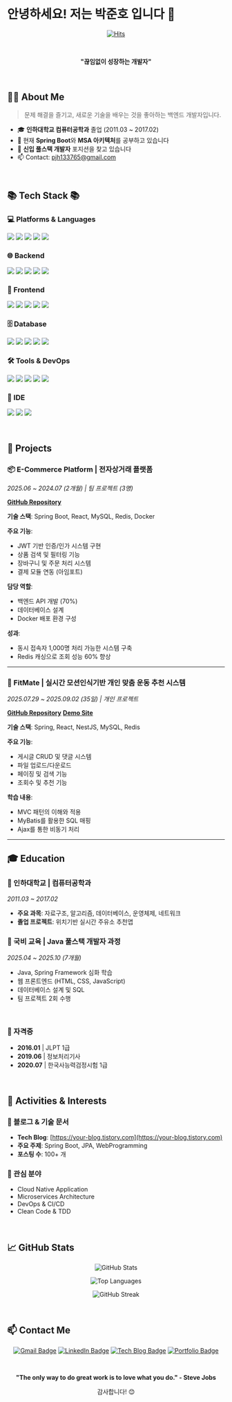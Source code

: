 # 안녕하세요! 저는 박준호 입니다 👋

<div align="center">
  
  [![Hits](https://hits.seeyoufarm.com/api/count/incr/badge.svg?url=https%3A%2F%2Fgithub.com%2Fjhpark-coder&count_bg=%2379C83D&title_bg=%23555555&icon=&icon_color=%23E7E7E7&title=hits&edge_flat=false)](https://hits.seeyoufarm.com)
  
  <br>
  
  **"끊임없이 성장하는 개발자"**
  
</div>

<br>

## 🙋‍♂️ About Me

> 문제 해결을 즐기고, 새로운 기술을 배우는 것을 좋아하는 백엔드 개발자입니다.

- 🎓 **인하대학교 컴퓨터공학과** 졸업 (2011.03 ~ 2017.02)
- 🌱 현재 **Spring Boot**와 **MSA 아키텍처**를 공부하고 있습니다
- 💼 **신입 풀스택 개발자** 포지션을 찾고 있습니다
- 📫 Contact: pjh133765@gmail.com

<br>

## 📚 Tech Stack 📚

### 💻 Platforms & Languages
<p>
  <img src="https://img.shields.io/badge/Java-007396?style=for-the-badge&logo=Java&logoColor=white">
  <img src="https://img.shields.io/badge/Python-3776AB?style=for-the-badge&logo=Python&logoColor=white">
  <img src="https://img.shields.io/badge/JavaScript-F7DF1E?style=for-the-badge&logo=JavaScript&logoColor=black">
  <img src="https://img.shields.io/badge/TypeScript-3178C6?style=for-the-badge&logo=TypeScript&logoColor=white">
  <img src="https://img.shields.io/badge/C++-00599C?style=for-the-badge&logo=C%2B%2B&logoColor=white">
</p>

### 🌐 Backend
<p>
  <img src="https://img.shields.io/badge/Spring-6DB33F?style=for-the-badge&logo=Spring&logoColor=white">
  <img src="https://img.shields.io/badge/Spring Boot-6DB33F?style=for-the-badge&logo=Spring Boot&logoColor=white">
  <img src="https://img.shields.io/badge/Spring Security-6DB33F?style=for-the-badge&logo=Spring Security&logoColor=white">
  <img src="https://img.shields.io/badge/JPA-007396?style=for-the-badge&logo=Java&logoColor=white">
  <img src="https://img.shields.io/badge/Node.js-339933?style=for-the-badge&logo=Node.js&logoColor=white">
</p>

### 🎨 Frontend
<p>
  <img src="https://img.shields.io/badge/React-61DAFB?style=for-the-badge&logo=React&logoColor=black">
  <img src="https://img.shields.io/badge/Vue.js-4FC08D?style=for-the-badge&logo=Vue.js&logoColor=white">
  <img src="https://img.shields.io/badge/HTML5-E34F26?style=for-the-badge&logo=HTML5&logoColor=white">
  <img src="https://img.shields.io/badge/CSS3-1572B6?style=for-the-badge&logo=CSS3&logoColor=white">
  <img src="https://img.shields.io/badge/Bootstrap-7952B3?style=for-the-badge&logo=Bootstrap&logoColor=white">
</p>

### 🗄️ Database
<p>
  <img src="https://img.shields.io/badge/MySQL-4479A1?style=for-the-badge&logo=MySQL&logoColor=white">
  <img src="https://img.shields.io/badge/PostgreSQL-4169E1?style=for-the-badge&logo=PostgreSQL&logoColor=white">
  <img src="https://img.shields.io/badge/MongoDB-47A248?style=for-the-badge&logo=MongoDB&logoColor=white">
  <img src="https://img.shields.io/badge/Redis-DC382D?style=for-the-badge&logo=Redis&logoColor=white">
  <img src="https://img.shields.io/badge/Oracle-F80000?style=for-the-badge&logo=Oracle&logoColor=white">
</p>

### 🛠️ Tools & DevOps
<p>
  <img src="https://img.shields.io/badge/Git-F05032?style=for-the-badge&logo=Git&logoColor=white">
  <img src="https://img.shields.io/badge/GitHub-181717?style=for-the-badge&logo=GitHub&logoColor=white">
  <img src="https://img.shields.io/badge/Docker-2496ED?style=for-the-badge&logo=Docker&logoColor=white">
  <img src="https://img.shields.io/badge/Jenkins-D24939?style=for-the-badge&logo=Jenkins&logoColor=white">
  <img src="https://img.shields.io/badge/AWS-232F3E?style=for-the-badge&logo=Amazon AWS&logoColor=white">
</p>

### 🔧 IDE
<p>
  <img src="https://img.shields.io/badge/IntelliJ IDEA-000000?style=for-the-badge&logo=IntelliJ IDEA&logoColor=white">
  <img src="https://img.shields.io/badge/Visual Studio Code-007ACC?style=for-the-badge&logo=Visual Studio Code&logoColor=white">
  <img src="https://img.shields.io/badge/Eclipse-2C2255?style=for-the-badge&logo=Eclipse&logoColor=white">
</p>

<br>


## 🚀 Projects

### 📦 E-Commerce Platform | 전자상거래 플랫폼
*2025.06 ~ 2024.07 (2개월) | 팀 프로젝트 (3명)*

**[GitHub Repository](https://github.com/jhpark-coder/ecommerce)**

**기술 스택**: Spring Boot, React, MySQL, Redis, Docker

**주요 기능**:
- JWT 기반 인증/인가 시스템 구현
- 상품 검색 및 필터링 기능
- 장바구니 및 주문 처리 시스템
- 결제 모듈 연동 (아임포트)

**담당 역할**:
- 백엔드 API 개발 (70%)
- 데이터베이스 설계
- Docker 배포 환경 구성

**성과**:
- 동시 접속자 1,000명 처리 가능한 시스템 구축
- Redis 캐싱으로 조회 성능 60% 향상

---

### 📝 FitMate | 실시간 모션인식기반 개인 맞춤 운동 추천 시스템
*2025.07.29 ~ 2025.09.02 (35일) | 개인 프로젝트*

**[GitHub Repository](https://github.com/jhpark-coder/personalproject)**
**[Demo Site](https://fitmateproject.com)**

**기술 스택**: Spring, React, NestJS, MySQL, Redis

**주요 기능**:
- 게시글 CRUD 및 댓글 시스템
- 파일 업로드/다운로드
- 페이징 및 검색 기능
- 조회수 및 추천 기능

**학습 내용**:
- MVC 패턴의 이해와 적용
- MyBatis를 활용한 SQL 매핑
- Ajax를 통한 비동기 처리

---



## 🎓 Education

### 🏫 인하대학교 | 컴퓨터공학과
*2011.03 ~ 2017.02*

- **주요 과목**: 자료구조, 알고리즘, 데이터베이스, 운영체제, 네트워크
- **졸업 프로젝트**: 위치기반 실시간 주유소 추천앱

### 🏫 국비 교육 | Java 풀스택 개발자 과정
*2025.04 ~ 2025.10 (7개월)*

- Java, Spring Framework 심화 학습
- 웹 프론트엔드 (HTML, CSS, JavaScript)
- 데이터베이스 설계 및 SQL
- 팀 프로젝트 2회 수행

<br>

### 📜 자격증
- **2016.01** | JLPT 1급
- **2019.06** | 정보처리기사
- **2020.07** | 한국사능력검정시험 1급

<br>

## 🌟 Activities & Interests


### 📝 블로그 & 기술 문서
- **Tech Blog**: [https://your-blog.tistory.com](https://your-blog.tistory.com)
- **주요 주제**: Spring Boot, JPA, WebProgramming
- **포스팅 수**: 100+ 개

### 🎯 관심 분야
- Cloud Native Application
- Microservices Architecture
- DevOps & CI/CD
- Clean Code & TDD

<br>

## 📈 GitHub Stats

<div align="center">
  
  ![GitHub Stats](https://github-readme-stats.vercel.app/api?username=jhpark-coder&show_icons=true&theme=tokyonight)
  
  ![Top Languages](https://github-readme-stats.vercel.app/api/top-langs/?username=jhpark-coder&layout=compact&theme=tokyonight)
  
  ![GitHub Streak](https://github-readme-streak-stats.herokuapp.com/?user=jhpark-coder&theme=tokyonight)
  
</div>

<br>

## 📫 Contact Me

<div align="center">
  
  [![Gmail Badge](https://img.shields.io/badge/Gmail-D14836?style=for-the-badge&logo=gmail&logoColor=white)](mailto:your.email@gmail.com)
  [![LinkedIn Badge](https://img.shields.io/badge/LinkedIn-0077B5?style=for-the-badge&logo=linkedin&logoColor=white)](https://www.linkedin.com/in/yourusername)
  [![Tech Blog Badge](https://img.shields.io/badge/Tech%20Blog-FF5722?style=for-the-badge&logo=blogger&logoColor=white)](https://your-blog.tistory.com)
  [![Portfolio Badge](https://img.shields.io/badge/Portfolio-000000?style=for-the-badge&logo=About.me&logoColor=white)](https://your-portfolio.com)
  
</div>

<br>

<div align="center">
  
  **"The only way to do great work is to love what you do." - Steve Jobs**
  
  감사합니다! 😊
  
</div>
